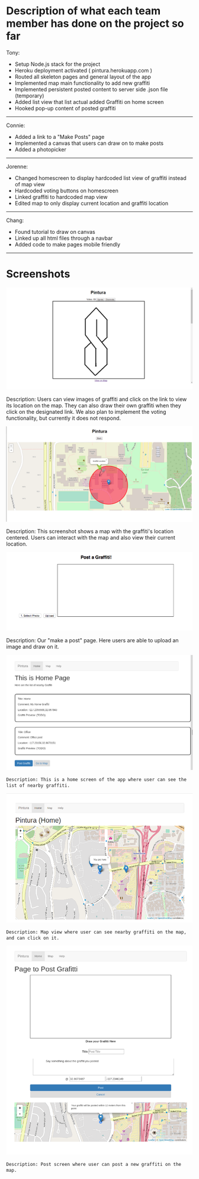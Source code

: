 # Description of what each team member has done on the project so far

Tony:
- Setup Node.js stack for the project
- Heroku deployment activated ( pintura.herokuapp.com )
- Routed all skeleton pages and general layout of the app
- Implemented map main functionality to add new graffiti
- Implemented persistent posted content to server side .json file (temporary)
- Added list view that list actual added Graffiti on home screen
- Hooked pop-up content of posted graffiti

---

Connie:
- Added a link to a "Make Posts" page
- Implemented a canvas that users can draw on to make posts
- Added a photopicker

---

Jorenne:
- Changed homescreen to display hardcoded list view of graffiti instead of map view
- Hardcoded voting buttons on homescreen
- Linked graffiti to hardcoded map view
- Edited map to only display current location and graffiti location

---

Chang:
- Found tutorial to draw on canvas
- Linked up all html files through a navbar
- Added code to make pages mobile friendly

---

# Screenshots 

![alt tag](images/milestone5_screenshot1.png)

Description: Users can view images of graffiti and click on the link to view its location on the map. They can also draw their own graffiti when they click on the designated link. We also plan to implement the voting functionality, but currently it does not respond.


![alt tag](images/milestone5_screenshot2.png)

Description: This screenshot shows a map with the graffiti's location centered. Users can interact with the map and also view their current location.

![alt tag](images/post-page.JPG)

Description: Our "make a post" page. Here users are able to upload an image and draw on it.

![alt tag](images/milestone5_home.png)

    Description: This is a home screen of the app where user can see the list of nearby graffiti.

![alt tag](images/milestone5_map.png)

    Description: Map view where user can see nearby graffiti on the map, and can click on it.

![alt tag](images/milestone5_post.png)

    Description: Post screen where user can post a new graffiti on the map.

